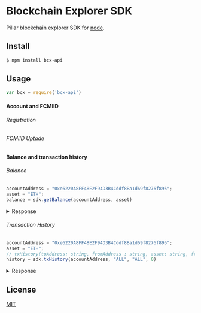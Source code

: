 Blockchain Explorer SDK
=======================

Pillar blockchain explorer SDK for [node](http://nodejs.org).

## Install

```bash
$ npm install bcx-api
```
## Usage

```js
var bcx = require('bcx-api')
```

#### Account and FCMIID

###### Registration

###### FCMIID Uptade

#### Balance and transaction history

###### Balance

```js
accountAddress = "0xe6220A8FF48E2F94D3B4Cddf8Ba1d69f8276f895";
asset = "ETH";
balance = sdk.getBalance(accountAddress, asset)
```
<details><summary>Response</summary><p>

```json
    { 
        address: '0xe6220A8FF48E2F94D3B4Cddf8Ba1d69f8276f895',
        asset: 'ETH',
        balance: '5.999704284' 
    }
```
</p></details>

###### Transaction History
```js
accountAddress = "0xe6220A8FF48E2F94D3B4Cddf8Ba1d69f8276f895";
asset = "ETH";
// txHistory(toAddress: string, fromAddress : string, asset: string, fromTimestamp: number)
history = sdk.txHistory(accountAddress, "ALL", "ALL", 0)
```

<details><summary>Response</summary><p>

```json
{
  [
  transaction: 
  {
    schema: 
    {
      hash: '0xfe0083d38169d3d0fa0330558ef917c6e4884e318df8abaa26cec540ee4f49c',
      nonce: 264,
      blockHash: '0xe0083d38169d3d0fa0330558ef917c6e4884e318df8abaa26cec540ee4f49c',
      blockNumber: 2980845,
      transactionIndex: 134,
      from: '0xabA31e585c4a221d9e196EA46c98793e0A0490bD',
      to: '0x5eDa0D39f19C28731a64491eD48dF5EDB0945169',
      value: '7890000000000000000',
      gasPrice: '1000000000',
      gas: '49000000000',
      input: 'string'
    }
  },
  receipt: 
  {
    schema: 
    {
      blockHash: '0xfe0083d38169d3d0fa0330558ef917c6e4884e318df8abaa26cec540ee4f49c',
      blockNumber: 2980845,
      transactionHash: '0xfe0083d38169d3d0fa0330558ef917c6e4884e318df8abaa26cec540ee4f49c',
      transactionIndex: 134,
      from: '0xabA31e585c4a221d9e196EA46c98793e0A0490bD',
      to: '0x5eDa0D39f19C28731a64491eD48dF5EDB0945169',
      contractAddress: '0x583cbbb8a8443b38abcc0c956bece47340ea1367',
      cumulativeGasUsed: 314159,
      gasUsed: 30234
    }
  },
  hash: '0xfe0083d38169d3d0fa0330558ef917c6e4884e318df8abaa26cec540ee4f49c',
  to: '0x5eDa0D39f19C28731a64491eD48dF5EDB0945169',
  from: '0xabA31e585c4a221d9e196EA46c98793e0A0490bD',
  tmstmp: 12345678910,
  asset: 'PLR',
  value: 7.89,
  nbConfirmations: 2,
  status: 'pending'
  ]
}
```
</p></details>

## License

  [MIT](LICENSE)